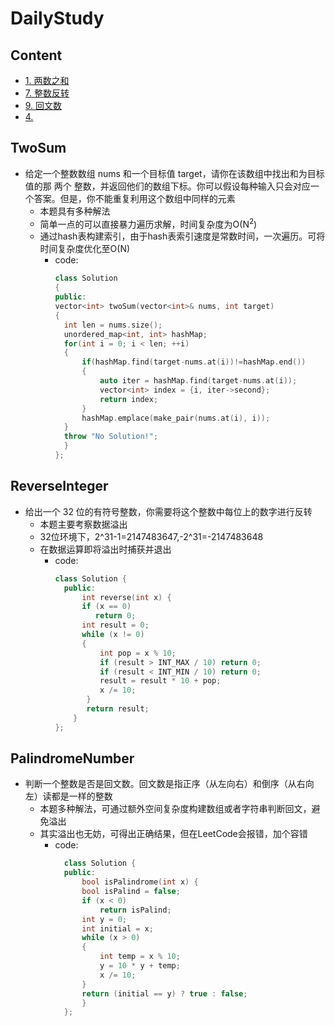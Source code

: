 # DailyStudy

## Content
<!-- vim-markdown-toc GFM -->
* [1. 两数之和](#TwoSum)
* [7. 整数反转](#ReverseInteger)
* [9. 回文数](#PalindromeNumber)
* [4.](#4.)
<!-- vim-markdown-toc -->

## TwoSum
* 给定一个整数数组 nums 和一个目标值 target，请你在该数组中找出和为目标值的那 两个 整数，并返回他们的数组下标。你可以假设每种输入只会对应一个答案。但是，你不能重复利用这个数组中同样的元素
  * 本题具有多种解法
  * 简单一点的可以直接暴力遍历求解，时间复杂度为O(N<sup>2</sup>)
  * 通过hash表构建索引，由于hash表索引速度是常数时间，一次遍历。可将时间复杂度优化至O(N)
    * code:
      ```cpp
      class Solution 
      {
      public:
      vector<int> twoSum(vector<int>& nums, int target) 
      {
        int len = nums.size();
        unordered_map<int, int> hashMap;
        for(int i = 0; i < len; ++i)
        {   
            if(hashMap.find(target-nums.at(i))!=hashMap.end())
            {
                auto iter = hashMap.find(target-nums.at(i));
                vector<int> index = {i, iter->second};
                return index;
            }
            hashMap.emplace(make_pair(nums.at(i), i));
        }
        throw "No Solution!";
        }
      };
      ```
      
## ReverseInteger
* 给出一个 32 位的有符号整数，你需要将这个整数中每位上的数字进行反转
  * 本题主要考察数据溢出
  * 32位环境下，2^31-1=2147483647,-2^31=-2147483648
  * 在数据运算即将溢出时捕获并退出
    * code:
      ```cpp
      class Solution {
        public:
            int reverse(int x) {
            if (x == 0)
               return 0;
            int result = 0;
            while (x != 0)
            {
                int pop = x % 10;
                if (result > INT_MAX / 10) return 0;
                if (result < INT_MIN / 10) return 0;
                result = result * 10 + pop;
                x /= 10;
             }
             return result;
          }
      };
      ```
      
## PalindromeNumber
* 判断一个整数是否是回文数。回文数是指正序（从左向右）和倒序（从右向左）读都是一样的整数
  * 本题多种解法，可通过额外空间复杂度构建数组或者字符串判断回文，避免溢出
  * 其实溢出也无妨，可得出正确结果，但在LeetCode会报错，加个容错
    * code:
      ```cpp
		class Solution {
		public:
			bool isPalindrome(int x) {
			bool isPalind = false;
			if (x < 0)
				return isPalind;
			int y = 0;
			int initial = x;
			while (x > 0)
			{
				int temp = x % 10;
				y = 10 * y + temp;
				x /= 10;
			}
			return (initial == y) ? true : false;
		    }
		};
      ```

